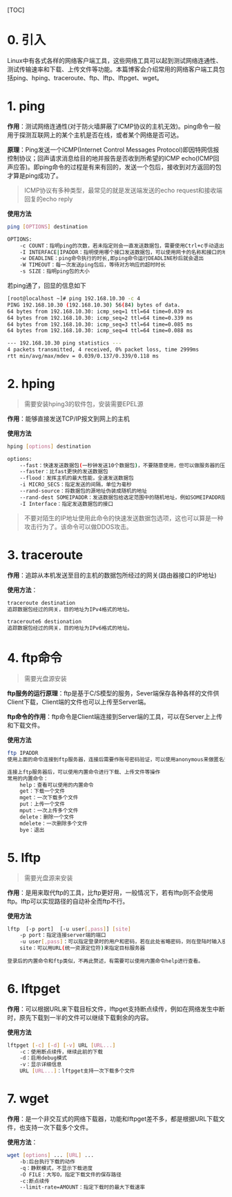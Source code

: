 [TOC]



# 0.  引入

Linux中有各式各样的网络客户端工具，这些网络工具可以起到测试网络连通性、测试传输速率和下载、上传文件等功能。本篇博客会介绍常用的网络客户端工具包括ping、hping、traceroute、ftp、lftp、lftpget、wget。





# 1.  ping

**作用**：测试网络连通性(对于防火墙屏蔽了ICMP协议的主机无效)。ping命令一般用于探测互联网上的某个主机是否在线，或者某个网络是否可达。



**原理**：Ping发送一个ICMP(Internet Control Messages Protocol)即因特网信报控制协议；回声请求消息给目的地并报告是否收到所希望的ICMP echo(ICMP回声应答)。即ping命令的过程是有来有回的，发送一个包后，接收到对方返回的包才算是ping成功了。



> ICMP协议有多种类型，最常见的就是发送端发送的echo request和接收端回复的echo reply



**使用方法**

```bash
ping [OPTIONS] destination

OPTIONS:
	-c COUNT：指明ping的次数，若未指定则会一直发送数据包，需要使用Ctrl+c手动退出
	-I INTERFACE|IPADDR：指明使用哪个接口发送数据包，可以使用网卡的名称和接口的地址来指定
	-w DEADLINE：ping命令执行的时长,即ping命令运行DEADLINE秒后就会退出
	-W TIMEOUT：每一次发送ping包后，等待对方响应的超时时长
	-s SIZE：指明ping包的大小
```



若ping通了，回显的信息如下

```bash
[root@localhost ~]# ping 192.168.10.30 -c 4
PING 192.168.10.30 (192.168.10.30) 56(84) bytes of data.
64 bytes from 192.168.10.30: icmp_seq=1 ttl=64 time=0.039 ms
64 bytes from 192.168.10.30: icmp_seq=2 ttl=64 time=0.339 ms
64 bytes from 192.168.10.30: icmp_seq=3 ttl=64 time=0.085 ms
64 bytes from 192.168.10.30: icmp_seq=4 ttl=64 time=0.088 ms

--- 192.168.10.30 ping statistics ---
4 packets transmitted, 4 received, 0% packet loss, time 2999ms
rtt min/avg/max/mdev = 0.039/0.137/0.339/0.118 ms
```





# 2.  hping

> 需要安装hping3的软件包，安装需要EPEL源

**作用**：能够直接发送TCP/IP报文到网上的主机



**使用方法**

```bash
hping [options] destination

options:
	--fast：快速发送数据包(一秒钟发送10个数据包)，不要随意使用，但可以做服务器的压力测试
	--faster：比fast更快的发送数据包
	--flood：发挥主机的最大性能，全速发送数据包
	-i MICRO_SECS：指定发送的间隔，单位为毫秒
	--rand-source：将数据包的源地址伪装成随机的地址
	--rand-dest SOMEIPADDR：发送数据包给选定范围中的随机地址，例如SOMEIPADDR指定为10.1.1.x，就可以发送数据包到10.1.1.0-10.1.1.255范围的随机地址。可以使用--debug显示生成的每个新目标地址。
	-I Interface：指定发送数据包的接口
```



> 不要对陌生的IP地址使用此命令的快速发送数据包选项，这也可以算是一种攻击行为了。该命令可以做DDOS攻击。





# 3.  traceroute

**作用**：追踪从本机发送至目的主机的数据包所经过的网关(路由器接口的IP地址)



**使用方法**：

```bash
traceroute destination
追踪数据包经过的网关，目的地址为IPv4格式的地址。

traceroute6 destionation
追踪数据包经过的网关，目的地址为IPv6格式的地址。
```





# 4.  ftp命令

> 需要光盘源安装

**ftp服务的运行原理**：ftp是基于C/S模型的服务，Sever端保存各种各样的文件供Client下载，Client端的文件也可以上传至Server端。

**ftp命令的作用**：ftp命令是Client端连接到Server端的工具，可以在Server上上传和下载文件。



**使用方法**

```bash
ftp IPADDR
使用上面的命令连接到ftp服务器，连接后需要作账号密码验证，可以使用anonymous来做匿名登录，指定anonymous时不需要输入密码，直接回车即可。

连接上ftp服务器后，可以使用内置命令进行下载、上传文件等操作
常用的内置命令：
	help：查看可以使用的内置命令
	get：下载一个文件
	mget：一次下载多个文件
    put：上传一个文件
	mput：一次上传多个文件
	delete：删除一个文件
	mdelete：一次删除多个文件
	bye：退出
```



# 5.  lftp

> 需要光盘源来安装

**作用**：是用来取代ftp的工具，比ftp更好用，一般情况下，若有lftp则不会使用ftp。lftp可以实现路径的自动补全而ftp不行。



**使用方法**

```bash
lftp  [-p port]  [-u user[,pass]] [site]
	-p port：指定连接server端的端口
	-u user[,pass]：可以指定登录时的用户和密码，若在此处省略密码，则在登陆时输入密码，若不指定该选项，则默认以anonymous用户登录
	site：可以用URL(统一资源定位符)来指定目标服务器
	
登录后的内置命令和ftp类似，不再此赘述，有需要可以使用内置命令help进行查看。
```



# 6.  lftpget

**作用**：可以根据URL来下载目标文件，lftpget支持断点续传，例如在网络发生中断时，原先下载到一半的文件可以继续下载剩余的内容。

**使用方法**

```bash
lftpget [-c] [-d] [-v] URL [URL...]
	-c：使用断点续传，继续此前的下载
	-d：启用debug模式
	-v：显示详细信息
	URL [URL...]：lftpget支持一次下载多个文件
```



# 7.  wget

**作用**：是一个非交互式的网络下载器，功能和lftpget差不多，都是根据URL下载文件，也支持一次下载多个文件。

**使用方法**：

```bash
wget [options] ... [URL] ...
	-b:后台执行下载的动作
	-q：静默模式，不显示下载进度
	-O FILE：大写O，指定下载文件的保存路径
	-c:断点续传
	--limit-rate=AMOUNT：指定下载时的最大下载速率
```

